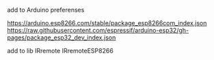add to Arduino preferenses

https://arduino.esp8266.com/stable/package_esp8266com_index.json
https://raw.githubusercontent.com/espressif/arduino-esp32/gh-pages/package_esp32_dev_index.json

add to lib
IRremote
IRremoteESP8266




